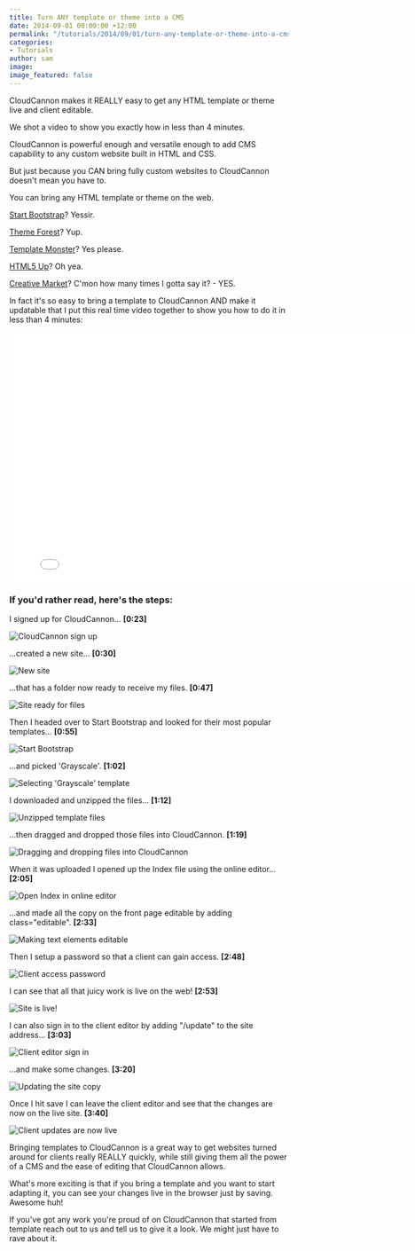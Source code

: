 ```yaml
---
title: Turn ANY template or theme into a CMS
date: 2014-09-01 00:00:00 +12:00
permalink: "/tutorials/2014/09/01/turn-any-template-or-theme-into-a-cms.html"
categories:
- Tutorials
author: sam
image: 
image_featured: false
---
```


CloudCannon makes it REALLY easy to get any HTML template or theme live and client editable.

We shot a video to show you exactly how in less than 4 minutes.

<!-- excerpt stop -->

CloudCannon is powerful enough and versatile enough to add CMS capability to any custom website built in HTML and CSS.

But just because you CAN bring fully custom websites to CloudCannon doesn't mean you have to.

You can bring any HTML template or theme on the web.

[Start Bootstrap](http://startbootstrap.com/)? Yessir.

[Theme Forest](http://themeforest.net/category/site-templates)? Yup.

[Template Monster](http://www.templatemonster.com/website-templates.php)? Yes please.

[HTML5 Up](http://html5up.net/)? Oh yea.

[Creative Market](https://creativemarket.com/templates/websites)? C'mon how many times I gotta say it? - YES.

In fact it's so easy to bring a template to CloudCannon AND make it updatable that I put this real time video together to show you how to do it in less than 4 minutes:

<iframe width="800" height="450" src="//www.youtube.com/embed/8mtMXzSdnCw?rel=0" frameborder="0" allowfullscreen></iframe>



### If you'd rather read, here's the steps: ###

I signed up for CloudCannon... **[0:23]**

![CloudCannon sign up](/images/blog/template-tutorial/Templating_1.png "CloudCannon sign up")

...created a new site... **[0:30]**

![New site](/images/blog/template-tutorial/Templating_2.png "Creating a new site")

...that has a folder now ready to receive my files. **[0:47]**

![Site ready for files](/images/blog/template-tutorial/Templating_3.png "Site ready for files")

Then I headed over to Start Bootstrap and looked for their most popular templates... **[0:55]**

![Start Bootstrap](/images/blog/template-tutorial/Templating_4.png "Finding popular templates on Start Bootstrap")

...and picked 'Grayscale'. **[1:02]**

![Selecting 'Grayscale' template](/images/blog/template-tutorial/Templating_5.png "Selecting Grayscale template")

I downloaded and unzipped the files... **[1:12]**

![Unzipped template files](/images/blog/template-tutorial/Templating_6.png "Unzipped template files")

...then dragged and dropped those files into CloudCannon. **[1:19]**

![Dragging and dropping files into CloudCannon](/images/blog/template-tutorial/Templating_7.png "Dragging and dropping files into CloudCannon")

When it was uploaded I opened up the Index file using the online editor... **[2:05]**

![Open Index in online editor](/images/blog/template-tutorial/Templating_8.png "Open Index in online editor")

...and made all the copy on the front page editable by adding class="editable". **[2:33]**

![Making text elements editable](/images/blog/template-tutorial/Templating_9.png "Making text elements editable")

Then I setup a password so that a client can gain access. **[2:48]**

![Client access password](/images/blog/template-tutorial/Templating_10.png "Client access password")

I can see that all that juicy work is live on the web! **[2:53]**

![Site is live!](/images/blog/template-tutorial/Templating_11.png "Site is live!")

I can also sign in to the client editor by adding "/update" to the site address... **[3:03]**

![Client editor sign in](/images/blog/template-tutorial/Templating_12.png "Client editor sign in")

...and make some changes. **[3:20]**

![Updating the site copy](/images/blog/template-tutorial/Templating_13.png "Updating the site copy")

Once I hit save I can leave the client editor and see that the changes are now on the live site. **[3:40]**

![Client updates are now live](/images/blog/template-tutorial/Templating_14.png "Client updates are now live")

Bringing templates to CloudCannon is a great way to get websites turned around for clients really REALLY quickly, while still giving them all the power of a CMS and the ease of editing that CloudCannon allows.

What's more exciting is that if you bring a template and you want to start adapting it, you can see your changes live in the browser just by saving. Awesome huh!

If you've got any work you're proud of on CloudCannon that started from template reach out to us and tell us to give it a look. We might just have to rave about it.
